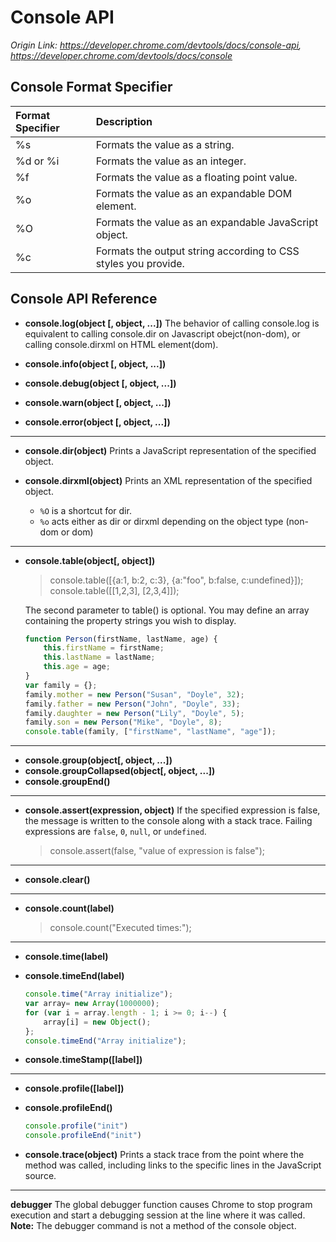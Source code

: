 # Console API
*Origin Link: <https://developer.chrome.com/devtools/docs/console-api>, <https://developer.chrome.com/devtools/docs/console>*

## Console Format Specifier
Format Specifier    | Description
:-------------------| :-----------
%s                  | Formats the value as a string.
%d or %i            | Formats the value as an integer.
%f                  | Formats the value as a floating point value.
%o                  | Formats the value as an expandable DOM element.
%O                  | Formats the value as an expandable JavaScript object.
%c                  | Formats the output string according to CSS styles you provide.

## Console API Reference

* **console.log(object [, object, ...])**
    The behavior of calling console.log is equivalent to calling console.dir on Javascript obejct(non-dom), or calling console.dirxml on HTML element(dom).

* **console.info(object [, object, ...])**
* **console.debug(object [, object, ...])**
* **console.warn(object [, object, ...])**
* **console.error(object [, object, ...])**

---

* **console.dir(object)**
    Prints a JavaScript representation of the specified object.

* **console.dirxml(object)**
    Prints an XML representation of the specified object.
    * `%O` is a shortcut for dir.
    * `%o` acts either as dir or dirxml depending on the object type (non-dom or dom)

---

* **console.table(object[, object])**

    > console.table([{a:1, b:2, c:3}, {a:"foo", b:false, c:undefined}]);
    > console.table([[1,2,3], [2,3,4]]);

    The second parameter to table() is optional. You may define an array containing the property strings you wish to display.
    
    ```js
    function Person(firstName, lastName, age) {
        this.firstName = firstName;
        this.lastName = lastName;
        this.age = age;
    }
    var family = {};
    family.mother = new Person("Susan", "Doyle", 32);
    family.father = new Person("John", "Doyle", 33);
    family.daughter = new Person("Lily", "Doyle", 5);
    family.son = new Person("Mike", "Doyle", 8);
    console.table(family, ["firstName", "lastName", "age"]);
    ```

---

* **console.group(object[, object, ...])**
* **console.groupCollapsed(object[, object, ...])**
* **console.groupEnd()**

---

* **console.assert(expression, object)**
    If the specified expression is false, the message is written to the console along with a stack trace. Failing expressions are `false`, `0`, `null`, or `undefined`.

    > console.assert(false, "value of expression is false");

---

* **console.clear()**

---

* **console.count(label)**

    > console.count("Executed times:");

---

* **console.time(label)**
* **console.timeEnd(label)**

    ```js
    console.time("Array initialize");
    var array= new Array(1000000);
    for (var i = array.length - 1; i >= 0; i--) {
        array[i] = new Object();
    };
    console.timeEnd("Array initialize");
    ```

* **console.timeStamp([label])**

---

* **console.profile([label])**
* **console.profileEnd()**

    ```js
    console.profile("init")
    console.profileEnd("init")
    ```

* **console.trace(object)**
    Prints a stack trace from the point where the method was called, including links to the specific lines in the JavaScript source. 

---

**debugger**
The global debugger function causes Chrome to stop program execution and start a debugging session at the line where it was called. 
**Note:** The debugger command is not a method of the console object.

